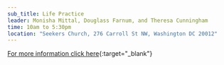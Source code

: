 ```yaml
---
sub_title: Life Practice
leader: Monisha Mittal, Douglass Farnum, and Theresa Cunningham
time: 10am to 5:30pm
location: "Seekers Church, 276 Carroll St NW, Washington DC 20012"
---
```


[For more information click here](https://InterPlay.org/index.cfm/go/events:event/happening_id/2890){:target="_blank"}
